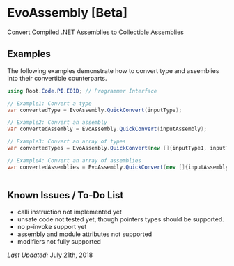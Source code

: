 # EvoAssembly [Beta]
Convert Compiled .NET Assemblies to Collectible Assemblies

## Examples
The following examples demonstrate how to convert type and assemblies into their convertible counterparts.

```csharp
using Root.Code.PI.E01D; // Programmer Interface
```

```csharp
// Example1: Convert a type
var convertedType = EvoAssembly.QuickConvert(inputType);

// Example2: Convert an assembly
var convertedAssembly = EvoAssembly.QuickConvert(inputAssembly);

// Example3: Convert an array of types
var convertedTypes = EvoAssembly.QuickConvert(new []{inputType1, inputType2});

// Example4: Convert an array of assemblies
var convertedAssemblies = EvoAssembly.QuickConvert(new []{inputAssembly1, inputAssembly2});
      
```

## Known Issues / To-Do List

* calli instruction not implemented yet
* unsafe code not tested yet, though pointers types should be supported.
* no p-invoke support yet
* assembly and module attributes not supported
* modifiers not fully supported


*Last Updated:* July 21th, 2018
